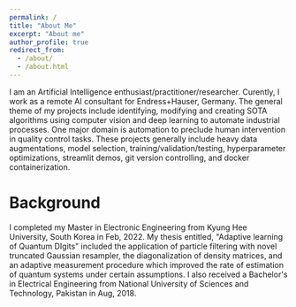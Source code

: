 ```yaml
---
permalink: /
title: "About Me"
excerpt: "About me"
author_profile: true
redirect_from: 
  - /about/
  - /about.html
---
```

I am an Artificial Intelligence enthusiast/practitioner/researcher. Curently, I work as a remote AI consultant for Endress+Hauser, Germany. The general theme of my projects include identifying, modifying and creating SOTA algorithms using computer vision and deep learning to automate industrial processes. One major domain is automation to preclude human intervention in quality control tasks. These projects generally include heavy data augmentations, model selection, training/validation/testing, hyperparameter optimizations, streamlit demos, git version controlling, and docker containerization.

Background
==========

I completed my Master in Electronic Engineering from Kyung Hee University, South Korea in Feb, 2022. My thesis entitled, "Adaptive learning of Quantum DIgits" included the application of particle filtering with novel truncated Gaussian resampler, the diagonalization of density matrices, and an adaptive measurement procedure which improved the rate of estimation of quantum systems under certain assumptions. I also received a Bachelor's in Electrical Engineering from National University of Sciences and Technology, Pakistan in Aug, 2018.
